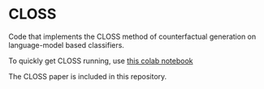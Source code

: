 # CLOSS
Code that implements the CLOSS method of counterfactual generation on language-model based classifiers.

To quickly get CLOSS running, use [this colab notebook](https://colab.research.google.com/drive/1kHEqn9fUEc_LZtVsZ1WI3t4MMR5yppMW?usp=sharing)

The CLOSS paper is included in this repository.

